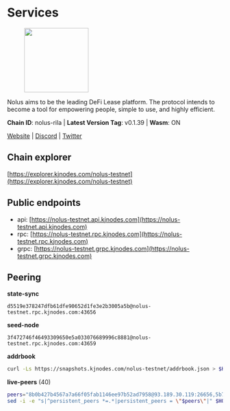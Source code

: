 # Services

<figure><img src="https://raw.githubusercontent.com/kj89/testnet_manuals/main/pingpub/logos/nolus.png" width="150" alt=""><figcaption></figcaption></figure>

Nolus aims to be the leading DeFi Lease platform. The protocol  intends to become a tool for empowering people, simple to use, and highly efficient.

**Chain ID**: nolus-rila | **Latest Version Tag**: v0.1.39 | **Wasm**: ON

[Website](https://www.nolus.io) | [Discord](https://discord.gg/nolus-protocol) | [Twitter](https://twitter.com/NolusProtocol)




## Chain explorer
[https://explorer.kjnodes.com/nolus-testnet](https://explorer.kjnodes.com/nolus-testnet)

## Public endpoints

* api: [https://nolus-testnet.api.kjnodes.com](https://nolus-testnet.api.kjnodes.com)
* rpc: [https://nolus-testnet.rpc.kjnodes.com](https://nolus-testnet.rpc.kjnodes.com)
* grpc: [https://nolus-testnet.grpc.kjnodes.com](https://nolus-testnet.grpc.kjnodes.com)

## Peering

**state-sync**

```text
d5519e378247dfb61dfe90652d1fe3e2b3005a5b@nolus-testnet.rpc.kjnodes.com:43656
```

**seed-node**

```text
3f472746f46493309650e5a033076689996c8881@nolus-testnet.rpc.kjnodes.com:43659
```

**addrbook**
```bash
curl -Ls https://snapshots.kjnodes.com/nolus-testnet/addrbook.json > $HOME/.nolus/config/addrbook.json
```

**live-peers** (40)
```bash
peers="8b0b427b4567a7a66f05fab1146ee97b52ad7958@93.189.30.119:26656,5b7092ce1624e8a23a5d90897c4c5231fb7b1238@185.245.183.172:16656,d5519e378247dfb61dfe90652d1fe3e2b3005a5b@65.109.68.190:43656,7a1fc4d1cc0ffec7db6a2a15496136e62561b162@161.97.146.108:26656,28cdf59b342cb19fe488e99fab754ccc90c379e3@185.196.21.104:26656,5c2a752c9b1952dbed075c56c600c3a79b58c395@195.3.220.135:27016,d8088d91bdbf2ccdf59f0b3ee1c1b07e8cb60798@195.201.237.185:11656,3be781c50aac85518bb3cfb8620528cbc5dacd67@146.190.45.222:26656,e0aac09f3de68abf583b0e3994228ee8bd19d1eb@168.119.124.130:45659,33f4b7f56b6708526f0638162f020394de0ce5e9@65.21.229.33:28656,03ec7af23216082eeccc690b7bdcbe497bf2dcf8@136.243.88.91:9000,f09a8ba06a00d1edc517995040313732f94c2b56@95.214.55.155:18656,e0ab3276d94a8fbdf04b0b9eb95df22f7037eb89@167.235.31.186:34656,8d636705234cc52f6cce11dc46fc826a47b622ff@65.109.84.215:36656,048df3fd3100c57b1a661aef3336a7c681657928@185.193.17.226:26656,0bc65a562eff399463fcf18f54716e32054e4cf4@188.166.88.185:26656,6b14535ff005667f324f8439a55a21ee2f170d12@95.217.211.81:26656,51abbd224cbeaeb6d1a962d07894b356d174e948@38.242.248.112:26656,654e76e7d4b27fdb3a931fe2d44c51184d8a5731@5.161.78.48:26656,0130c7e5dbc56f4a933215b2ea25cd1ac80efd41@95.31.16.222:26656,769552416bbe807f319e2fa6125a40969b254182@65.108.108.52:18656,387393e38531ac010f500d294505232a77c88766@45.33.32.8:26656,00ce364657c9b520febb563beb7c4a1c9fc2d352@195.2.70.100:26656,55acbb36f6e18ce9d5034c1e0f615bf13ee1ae27@195.2.80.63:43656,f77c45399c1dea69fcc48ff15995e8387169249a@80.85.242.54:26656,e62dd608a302ba4f815a7cd3cf3d7facafa0e171@135.181.123.154:16656,982e4b1fae74b220b3650cf2caa04ada8cf65a52@89.117.55.120:26656,d6f7b2380e994c6b8f6fcb05b4a326ae2d1f202a@37.123.114.30:26656,0005b1e2c88dbad64b71a706016b340f2afa982f@109.123.244.56:26686,fcb82df30d2056c3af024fb389e173d683fe8229@65.108.105.48:19756,2d500ae8bddfa548ee0fb0ed969709d78a4015af@144.168.47.230:26656,cb989bd3f416226bfd71631c0348ea38a1df3ec0@65.109.106.91:23656,5bf83be8dfe52fe2c204300f1e9b1449487ce5af@88.99.164.158:1176,19c6579ebb9d869e61c4dd082dc414cac6f799f3@46.4.122.235:26656,c6dfc10a46da7ba0677f294c156a4e686c96629f@207.154.242.36:26656,55b85dda16f276027c2318e172e487dbf95f6723@185.244.182.79:37656,4b418e9dbc5e45c39ee8329b0d1bae42b7eface1@136.243.103.32:26656,67be97f5ef69a4f149fbef7970ba888e5b2c2cff@65.108.231.124:16656,12b146cd82c7142e9d8aeb4f246499927ecb1c0f@217.13.223.167:36656,b58f28536e9170b919a24242387e7c41b97371f1@113.161.144.108:26656"
sed -i -e "s|^persistent_peers *=.*|persistent_peers = \"$peers\"|" $HOME/.nolus/config/config.toml
```
